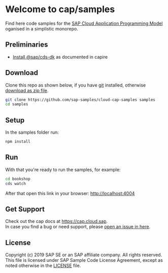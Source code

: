 # Welcome to cap/samples

Find here code samples for the [SAP Cloud Application Programming Model](https://cap.cloud.sap) oganised in a simplistic monorepo.

## Preliminaries

- [Install @sap/cds-dk](https://cap.cloud.sap/docs/get-started/) as documented in capire


## Download

Clone this repo as shown below, if you have [git](https://git-scm.com/downloads) installed,
otherwise [download as zip file](archive/master.zip).

```sh
git clone https://github.com/sap-samples/cloud-cap-samples samples
cd samples
```

## Setup

In the samples folder run:
```sh
npm install
```

## Run

With that you're ready to run the samples, for example:
```sh
cd bookshop
cds watch
```

After that open this link in your browser: <http://localhost:4004>


## Get Support

Check out the cap docs at https://cap.cloud.sap. <br>
In case you find a bug or need support, please [open an issue in here](https://github.com/SAP-samples/cloud-cap-samples/issues/new).


## License

Copyright (c) 2019 SAP SE or an SAP affiliate company. All rights reserved. This file is licensed under SAP Sample Code License Agreement, except as noted otherwise in the [LICENSE](/LICENSE) file.
